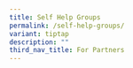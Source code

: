 ```yaml
---
title: Self Help Groups
permalink: /self-help-groups/
variant: tiptap
description: ""
third_nav_title: For Partners
---
```

